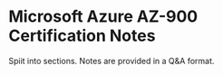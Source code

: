# Microsoft Azure AZ-900 Certification Notes

Spiit into sections. Notes are provided in a Q&A format.
